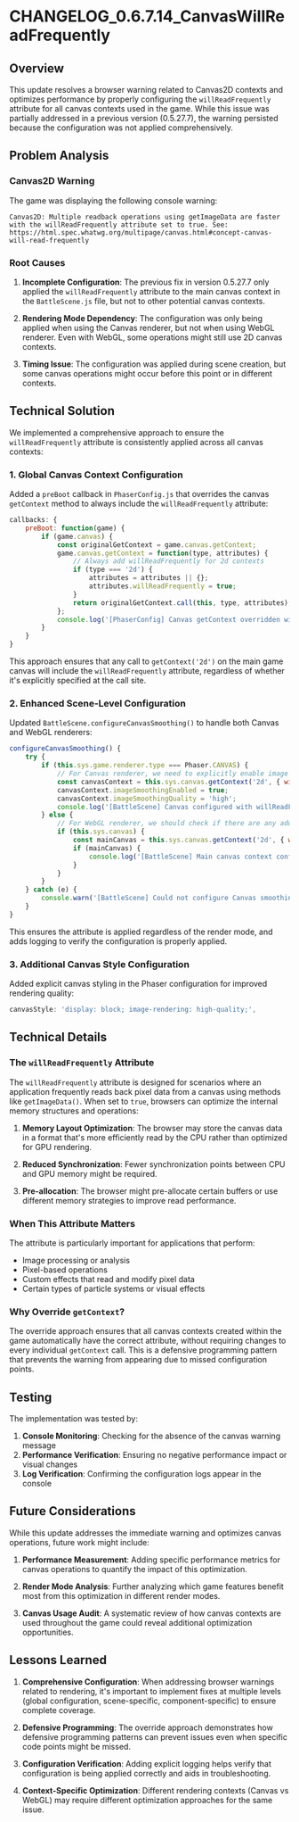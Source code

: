 # CHANGELOG_0.6.7.14_CanvasWillReadFrequently

## Overview
This update resolves a browser warning related to Canvas2D contexts and optimizes performance by properly configuring the `willReadFrequently` attribute for all canvas contexts used in the game. While this issue was partially addressed in a previous version (0.5.27.7), the warning persisted because the configuration was not applied comprehensively.

## Problem Analysis

### Canvas2D Warning
The game was displaying the following console warning:
```
Canvas2D: Multiple readback operations using getImageData are faster with the willReadFrequently attribute set to true. See: https://html.spec.whatwg.org/multipage/canvas.html#concept-canvas-will-read-frequently
```

### Root Causes
1. **Incomplete Configuration**: The previous fix in version 0.5.27.7 only applied the `willReadFrequently` attribute to the main canvas context in the `BattleScene.js` file, but not to other potential canvas contexts.

2. **Rendering Mode Dependency**: The configuration was only being applied when using the Canvas renderer, but not when using WebGL renderer. Even with WebGL, some operations might still use 2D canvas contexts.

3. **Timing Issue**: The configuration was applied during scene creation, but some canvas operations might occur before this point or in different contexts.

## Technical Solution

We implemented a comprehensive approach to ensure the `willReadFrequently` attribute is consistently applied across all canvas contexts:

### 1. Global Canvas Context Configuration

Added a `preBoot` callback in `PhaserConfig.js` that overrides the canvas `getContext` method to always include the `willReadFrequently` attribute:

```javascript
callbacks: {
    preBoot: function(game) {
        if (game.canvas) {
            const originalGetContext = game.canvas.getContext;
            game.canvas.getContext = function(type, attributes) {
                // Always add willReadFrequently for 2d contexts
                if (type === '2d') {
                    attributes = attributes || {};
                    attributes.willReadFrequently = true;
                }
                return originalGetContext.call(this, type, attributes);
            };
            console.log('[PhaserConfig] Canvas getContext overridden with willReadFrequently=true');
        }
    }
}
```

This approach ensures that any call to `getContext('2d')` on the main game canvas will include the `willReadFrequently` attribute, regardless of whether it's explicitly specified at the call site.

### 2. Enhanced Scene-Level Configuration

Updated `BattleScene.configureCanvasSmoothing()` to handle both Canvas and WebGL renderers:

```javascript
configureCanvasSmoothing() {
    try {
        if (this.sys.game.renderer.type === Phaser.CANVAS) {
            // For Canvas renderer, we need to explicitly enable image smoothing
            const canvasContext = this.sys.canvas.getContext('2d', { willReadFrequently: true });
            canvasContext.imageSmoothingEnabled = true;
            canvasContext.imageSmoothingQuality = 'high';
            console.log('[BattleScene] Canvas configured with willReadFrequently=true and smoothing enabled');
        } else {
            // For WebGL renderer, we should check if there are any additional canvas contexts
            if (this.sys.canvas) {
                const mainCanvas = this.sys.canvas.getContext('2d', { willReadFrequently: true });
                if (mainCanvas) {
                    console.log('[BattleScene] Main canvas context configured with willReadFrequently=true (WebGL mode)');
                }
            }
        }
    } catch (e) {
        console.warn('[BattleScene] Could not configure Canvas smoothing', e);
    }
}
```

This ensures the attribute is applied regardless of the render mode, and adds logging to verify the configuration is properly applied.

### 3. Additional Canvas Style Configuration

Added explicit canvas styling in the Phaser configuration for improved rendering quality:

```javascript
canvasStyle: 'display: block; image-rendering: high-quality;',
```

## Technical Details

### The `willReadFrequently` Attribute

The `willReadFrequently` attribute is designed for scenarios where an application frequently reads back pixel data from a canvas using methods like `getImageData()`. When set to `true`, browsers can optimize the internal memory structures and operations:

1. **Memory Layout Optimization**: The browser may store the canvas data in a format that's more efficiently read by the CPU rather than optimized for GPU rendering.

2. **Reduced Synchronization**: Fewer synchronization points between CPU and GPU memory might be required.

3. **Pre-allocation**: The browser might pre-allocate certain buffers or use different memory strategies to improve read performance.

### When This Attribute Matters

The attribute is particularly important for applications that perform:
- Image processing or analysis
- Pixel-based operations
- Custom effects that read and modify pixel data
- Certain types of particle systems or visual effects

### Why Override `getContext`?

The override approach ensures that all canvas contexts created within the game automatically have the correct attribute, without requiring changes to every individual `getContext` call. This is a defensive programming pattern that prevents the warning from appearing due to missed configuration points.

## Testing

The implementation was tested by:

1. **Console Monitoring**: Checking for the absence of the canvas warning message
2. **Performance Verification**: Ensuring no negative performance impact or visual changes
3. **Log Verification**: Confirming the configuration logs appear in the console

## Future Considerations

While this update addresses the immediate warning and optimizes canvas operations, future work might include:

1. **Performance Measurement**: Adding specific performance metrics for canvas operations to quantify the impact of this optimization.

2. **Render Mode Analysis**: Further analyzing which game features benefit most from this optimization in different render modes.

3. **Canvas Usage Audit**: A systematic review of how canvas contexts are used throughout the game could reveal additional optimization opportunities.

## Lessons Learned

1. **Comprehensive Configuration**: When addressing browser warnings related to rendering, it's important to implement fixes at multiple levels (global configuration, scene-specific, component-specific) to ensure complete coverage.

2. **Defensive Programming**: The override approach demonstrates how defensive programming patterns can prevent issues even when specific code points might be missed.

3. **Configuration Verification**: Adding explicit logging helps verify that configuration is being applied correctly and aids in troubleshooting.

4. **Context-Specific Optimization**: Different rendering contexts (Canvas vs WebGL) may require different optimization approaches for the same issue.